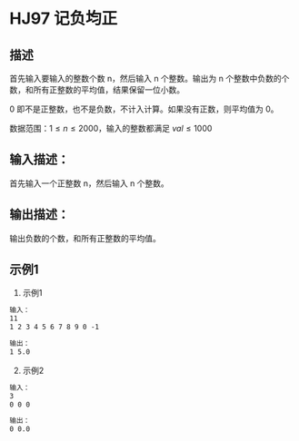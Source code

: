 # HJ97 记负均正

## 描述

首先输入要输入的整数个数 n，然后输入 n 个整数。输出为 n 个整数中负数的个数，和所有正整数的平均值，结果保留一位小数。

0 即不是正整数，也不是负数，不计入计算。如果没有正数，则平均值为 0。

数据范围：$1 \leq n \leq 2000$，输入的整数都满足 $val \leq 1000$

## 输入描述：

首先输入一个正整数 n，然后输入 n 个整数。

## 输出描述：

输出负数的个数，和所有正整数的平均值。

## 示例1

1. 示例1

```txt
输入：
11
1 2 3 4 5 6 7 8 9 0 -1

输出：
1 5.0
```

2. 示例2

```txt
输入：
3
0 0 0

输出：
0 0.0
```
